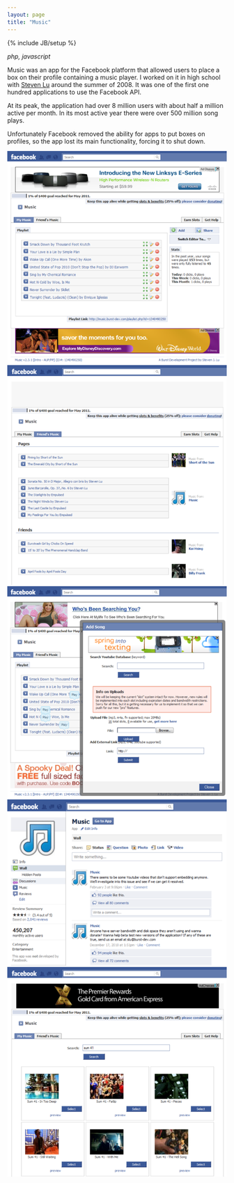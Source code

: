 ```yaml
---
layout: page
title: "Music"
---
```

{% include JB/setup %}

*php, javascript*

Music was an app for the Facebook platform that allowed users to place a box
on their profile containing a music player. I worked on it in high school with
[Steven Lu](http://stevenlu.com) around the summer of 2008. It was one of the
first one hundred applications to use the Facebook API.

At its peak, the application had over 8 million users with about half a million
active per month. In its most active year there were over 500 million song 
plays.

Unfortunately Facebook removed the ability for apps to put boxes on profiles,
so the app lost its main functionality, forcing it to shut down.

<div id="mobileshots">
<img src="music/r1.png" />
<img src="music/r2.png" />
<img src="music/r3.png" />
<img src="music/r4.png" />
<img src="music/r5.png" />
</div>
